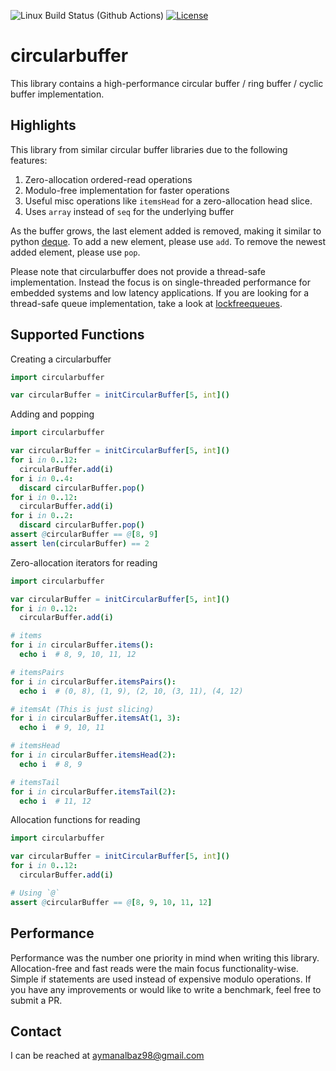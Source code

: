 ![Linux Build Status (Github Actions)](https://github.com/ayman-albaz/circularbuffer/actions/workflows/install_and_test.yml/badge.svg) [![License](https://img.shields.io/badge/License-Apache%202.0-blue.svg)](https://opensource.org/licenses/Apache-2.0)

# circularbuffer

This library contains a high-performance circular buffer / ring buffer / cyclic buffer implementation.

## Highlights
This library from similar circular buffer libraries due to the following features:
1. Zero-allocation ordered-read operations
2. Modulo-free implementation for faster operations
3. Useful misc operations like `itemsHead` for a zero-allocation head slice. 
4. Uses `array` instead of `seq` for the underlying buffer

As the buffer grows, the last element added is removed, making it similar to python [deque](https://docs.python.org/3/library/collections.html#collections.deque). To add a new element, please use `add`. To remove the newest added element, please use `pop`.

Please note that circularbuffer does not provide a thread-safe implementation. Instead the focus is on single-threaded performance for embedded systems and low latency applications. If you are looking for a thread-safe queue implementation, take a look at [lockfreequeues](https://github.com/elijahr/lockfreequeues).


## Supported Functions

Creating a circularbuffer
```Nim
import circularbuffer

var circularBuffer = initCircularBuffer[5, int]()  
```

Adding and popping
```Nim
import circularbuffer

var circularBuffer = initCircularBuffer[5, int]()
for i in 0..12:
  circularBuffer.add(i)
for i in 0..4:
  discard circularBuffer.pop()
for i in 0..12:
  circularBuffer.add(i)
for i in 0..2:
  discard circularBuffer.pop()
assert @circularBuffer == @[8, 9]
assert len(circularBuffer) == 2
```

Zero-allocation iterators for reading
```Nim
import circularbuffer

var circularBuffer = initCircularBuffer[5, int]()
for i in 0..12:
  circularBuffer.add(i)

# items
for i in circularBuffer.items():
  echo i  # 8, 9, 10, 11, 12

# itemsPairs
for i in circularBuffer.itemsPairs():
  echo i  # (0, 8), (1, 9), (2, 10, (3, 11), (4, 12)

# itemsAt (This is just slicing)
for i in circularBuffer.itemsAt(1, 3):
  echo i  # 9, 10, 11

# itemsHead
for i in circularBuffer.itemsHead(2):
  echo i  # 8, 9

# itemsTail
for i in circularBuffer.itemsTail(2):
  echo i  # 11, 12
```

Allocation functions for reading
```Nim
import circularbuffer

var circularBuffer = initCircularBuffer[5, int]()
for i in 0..12:
  circularBuffer.add(i)

# Using `@`
assert @circularBuffer == @[8, 9, 10, 11, 12]
```

## Performance
Performance was the number one priority in mind when writing this library. Allocation-free and fast reads were the main focus functionality-wise. Simple if statements are used instead of expensive modulo operations. If you have any improvements or would like to write a benchmark, feel free to submit a PR.

## Contact
I can be reached at aymanalbaz98@gmail.com
